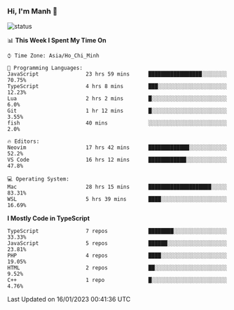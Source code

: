 ### Hi, I'm Manh 👋

![status](https://badge.stateful.com/manhhn01/status.svg)

<!--START_SECTION:waka-->
📊 **This Week I Spent My Time On** 

```text
⌚︎ Time Zone: Asia/Ho_Chi_Minh

💬 Programming Languages: 
JavaScript               23 hrs 59 mins      █████████████████░░░░░░░░   70.75% 
TypeScript               4 hrs 8 mins        ███░░░░░░░░░░░░░░░░░░░░░░   12.23% 
Lua                      2 hrs 2 mins        █░░░░░░░░░░░░░░░░░░░░░░░░   6.0% 
Git                      1 hr 12 mins        █░░░░░░░░░░░░░░░░░░░░░░░░   3.55% 
fish                     40 mins             ░░░░░░░░░░░░░░░░░░░░░░░░░   2.0%

🔥 Editors: 
Neovim                   17 hrs 42 mins      █████████████░░░░░░░░░░░░   52.2% 
VS Code                  16 hrs 12 mins      ████████████░░░░░░░░░░░░░   47.8%

💻 Operating System: 
Mac                      28 hrs 15 mins      ████████████████████░░░░░   83.31% 
WSL                      5 hrs 39 mins       ████░░░░░░░░░░░░░░░░░░░░░   16.69%

```

**I Mostly Code in TypeScript** 

```text
TypeScript               7 repos             ████████░░░░░░░░░░░░░░░░░   33.33% 
JavaScript               5 repos             ██████░░░░░░░░░░░░░░░░░░░   23.81% 
PHP                      4 repos             ████░░░░░░░░░░░░░░░░░░░░░   19.05% 
HTML                     2 repos             ██░░░░░░░░░░░░░░░░░░░░░░░   9.52% 
C++                      1 repo              █░░░░░░░░░░░░░░░░░░░░░░░░   4.76%

```



 Last Updated on 16/01/2023 00:41:36 UTC
<!--END_SECTION:waka-->
